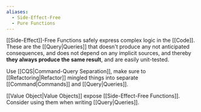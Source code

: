 ```yaml
---
aliases:
  - Side-Effect-Free
  - Pure Functions
---
```

[[Side-Effect]]-Free Functions safely express complex logic in the [[Code]]. These are the [[Query|Queries]] that doesn't produce any not anticipated consequences, and does not depend on any implicit sources, and thereby **they always produce the same result**, and are easily unit-tested.

Use [[CQS|Command-Query Separation]], make sure to [[Refactoring|Refactor]] mingled things into separate [[Command|Commands]] and [[Query|Queries]].

[[Value Object|Value Objects]] expose [[Side-Effect-Free Functions]]. Consider using them when writing [[Query|Queries]].
